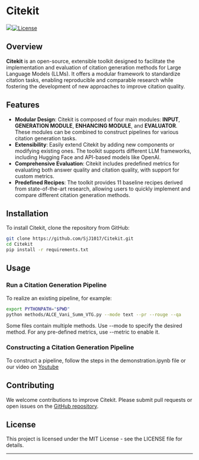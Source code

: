 # Citekit

<a href="///" target="_blank"><img src=//></a><a href="https://github.com/SjJ1017/Citekit/main/LICENSE"><img alt="License" src="https://img.shields.io/badge/LICENSE-MIT-green"></a>



## Overview

**Citekit** is an open-source, extensible toolkit designed to facilitate the implementation and evaluation of citation generation methods for Large Language Models (LLMs). It offers a modular framework to standardize citation tasks, enabling reproducible and comparable research while fostering the development of new approaches to improve citation quality.


## Features

+ **Modular Design**: Citekit is composed of four main modules: **INPUT**, **GENERATION MODULE**, **ENHANCING MODULE**, and **EVALUATOR**. These modules can be combined to construct pipelines for various citation generation tasks.
+ **Extensibility**: Easily extend Citekit by adding new components or modifying existing ones. The toolkit supports different LLM frameworks, including Hugging Face and API-based models like OpenAI.
+ **Comprehensive Evaluation**: Citekit includes predefined metrics for evaluating both answer quality and citation quality, with support for custom metrics.
+ **Predefined Recipes**: The toolkit provides 11 baseline recipes derived from state-of-the-art research, allowing users to quickly implement and compare different citation generation methods.

## Installation

To install Citekit, clone the repository from GitHub:

```bash
git clone https://github.com/SjJ1017/Citekit.git
cd Citekit
pip install -r requirements.txt
```

## Usage

### Run a Citation Generation Pipeline

To realize an existing pipeline, for example:

```bash
export PYTHONPATH="$PWD"
python methods/ALCE_Vani_Summ_VTG.py --mode text --pr --rouge --qa
```

Some files contain multiple methods. Use --mode to specify the desired method. For any pre-defined metrics, use --metric to enable it.

### Constructing a Citation Generation Pipeline
To construct a pipeline, follow the steps in the demonstration.ipynb file or our video on [Youtube](https://youtu.be/KaNICbbmCn0)

## Contributing

We welcome contributions to improve Citekit. Please submit pull requests or open issues on the [GitHub repository](https://github.com/SjJ1017/Citekit).

## License

This project is licensed under the MIT License - see the LICENSE file for details.


------
